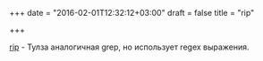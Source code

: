 +++
date = "2016-02-01T12:32:12+03:00"
draft = false
title = "rip"

+++

<p><a href="https://github.com/icholy/rip">rip</a>&nbsp;- Тулза аналогичная grep, но использует regex выражения.</p>

